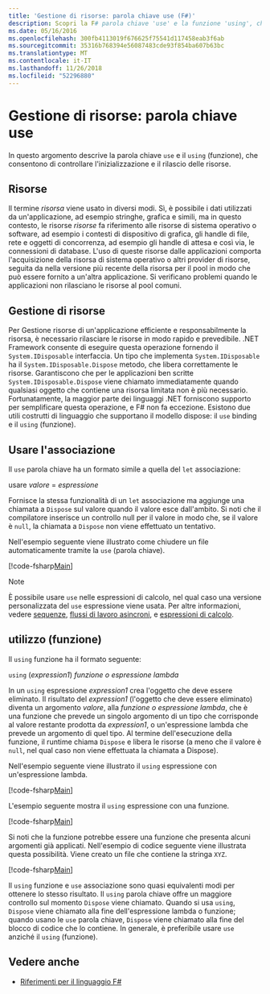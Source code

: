 ```yaml
---
title: 'Gestione di risorse: parola chiave use (F#)'
description: Scopri la F# parola chiave 'use' e la funzione 'using', che consentono di controllare l'inizializzazione e il rilascio delle risorse.
ms.date: 05/16/2016
ms.openlocfilehash: 300fb4113019f676625f75541d117458eab3f6ab
ms.sourcegitcommit: 35316b768394e56087483cde93f854ba607b63bc
ms.translationtype: MT
ms.contentlocale: it-IT
ms.lasthandoff: 11/26/2018
ms.locfileid: "52296880"
---
```

# <a name="resource-management-the-use-keyword"></a>Gestione di risorse: parola chiave use

In questo argomento descrive la parola chiave `use` e il `using` (funzione), che consentono di controllare l'inizializzazione e il rilascio delle risorse.

## <a name="resources"></a>Risorse

Il termine *risorsa* viene usato in diversi modi. Sì, è possibile i dati utilizzati da un'applicazione, ad esempio stringhe, grafica e simili, ma in questo contesto, le risorse *risorse* fa riferimento alle risorse di sistema operativo o software, ad esempio i contesti di dispositivo di grafica, gli handle di file, rete e oggetti di concorrenza, ad esempio gli handle di attesa e così via, le connessioni di database. L'uso di queste risorse dalle applicazioni comporta l'acquisizione della risorsa di sistema operativo o altri provider di risorse, seguita da nella versione più recente della risorsa per il pool in modo che può essere fornito a un'altra applicazione. Si verificano problemi quando le applicazioni non rilasciano le risorse al pool comuni.

## <a name="managing-resources"></a>Gestione di risorse

Per Gestione risorse di un'applicazione efficiente e responsabilmente la risorsa, è necessario rilasciare le risorse in modo rapido e prevedibile. .NET Framework consente di eseguire questa operazione fornendo il `System.IDisposable` interfaccia. Un tipo che implementa `System.IDisposable` ha il `System.IDisposable.Dispose` metodo, che libera correttamente le risorse. Garantiscono che per le applicazioni ben scritte `System.IDisposable.Dispose` viene chiamato immediatamente quando qualsiasi oggetto che contiene una risorsa limitata non è più necessario. Fortunatamente, la maggior parte dei linguaggi .NET forniscono supporto per semplificare questa operazione, e F# non fa eccezione. Esistono due utili costrutti di linguaggio che supportano il modello dispose: il `use` binding e il `using` (funzione).

## <a name="use-binding"></a>Usare l'associazione

Il `use` parola chiave ha un formato simile a quella del `let` associazione:

usare *valore* = *espressione*

Fornisce la stessa funzionalità di un `let` associazione ma aggiunge una chiamata a `Dispose` sul valore quando il valore esce dall'ambito. Si noti che il compilatore inserisce un controllo null per il valore in modo che, se il valore è `null`, la chiamata a `Dispose` non viene effettuato un tentativo.

Nell'esempio seguente viene illustrato come chiudere un file automaticamente tramite la `use` (parola chiave).

[!code-fsharp[Main](../../../samples/snippets/fsharp/lang-ref-2/snippet6301.fs)]

> [!NOTE]
> È possibile usare `use` nelle espressioni di calcolo, nel qual caso una versione personalizzata del `use` espressione viene usata. Per altre informazioni, vedere [sequenze](sequences.md), [flussi di lavoro asincroni](asynchronous-workflows.md), e [espressioni di calcolo](computation-expressions.md).

## <a name="using-function"></a>utilizzo (funzione)

Il `using` funzione ha il formato seguente:

`using` (*expression1*) *funzione o espressione lambda*

In un `using` espressione *expression1* crea l'oggetto che deve essere eliminato. Il risultato del *expression1* (l'oggetto che deve essere eliminato) diventa un argomento *valore*, alla *funzione o espressione lambda*, che è una funzione che prevede un singolo argomento di un tipo che corrisponde al valore restante prodotta da *expression1*, o un'espressione lambda che prevede un argomento di quel tipo. Al termine dell'esecuzione della funzione, il runtime chiama `Dispose` e libera le risorse (a meno che il valore è `null`, nel qual caso non viene effettuata la chiamata a Dispose).

Nell'esempio seguente viene illustrato il `using` espressione con un'espressione lambda.

[!code-fsharp[Main](../../../samples/snippets/fsharp/lang-ref-2/snippet6302.fs)]

L'esempio seguente mostra il `using` espressione con una funzione.

[!code-fsharp[Main](../../../samples/snippets/fsharp/lang-ref-2/snippet6303.fs)]

Si noti che la funzione potrebbe essere una funzione che presenta alcuni argomenti già applicati. Nell'esempio di codice seguente viene illustrata questa possibilità. Viene creato un file che contiene la stringa `XYZ`.

[!code-fsharp[Main](../../../samples/snippets/fsharp/lang-ref-2/snippet6304.fs)]

Il `using` funzione e `use` associazione sono quasi equivalenti modi per ottenere lo stesso risultato. Il `using` parola chiave offre un maggiore controllo sul momento `Dispose` viene chiamato. Quando si usa `using`, `Dispose` viene chiamato alla fine dell'espressione lambda o funzione; quando usano le `use` parola chiave, `Dispose` viene chiamato alla fine del blocco di codice che lo contiene. In generale, è preferibile usare `use` anziché il `using` (funzione).

## <a name="see-also"></a>Vedere anche

- [Riferimenti per il linguaggio F#](index.md)
